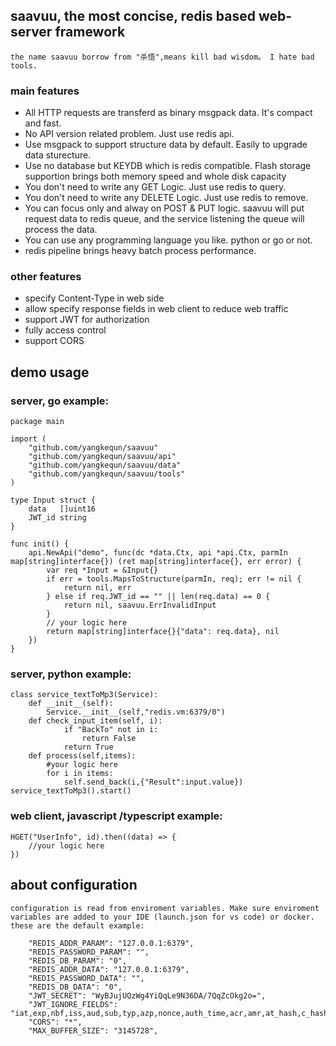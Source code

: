 ## saavuu, the most concise, redis based web-server framework
    the name saavuu borrow from "杀悟",means kill bad wisdom。 I hate bad tools.
### main features
* All HTTP requests are transferd as binary msgpack data. It's compact and fast.
* No API version related problem. Just use redis api.
* Use msgpack to support structure data by default. Easily to upgrade data sturecture.
* Use no database but KEYDB which is redis compatible. Flash storage supportion brings both memory speed and whole disk capacity
* You don't need to write any GET Logic. Just use redis to query.
* You don't need to write any DELETE Logic. Just use redis to remove.
* You can focus only and alway on POST & PUT logic. 
    saavuu will put request data to redis queue, and the service listening the queue will process the data.
* You can use any programming language you like. python or go or not.
* redis pipeline  brings heavy batch process performance.  
### other features
* specify Content-Type in web side
* allow specify response fields in web client to reduce web traffic
* support JWT for authorization
* fully access control
* support CORS
  
## demo usage
### server, go example:
```
package main

import (
	"github.com/yangkequn/saavuu"
	"github.com/yangkequn/saavuu/api"
	"github.com/yangkequn/saavuu/data"
	"github.com/yangkequn/saavuu/tools"
)

type Input struct {
	data   []uint16
	JWT_id string
}

func init() {
	api.NewApi("demo", func(dc *data.Ctx, api *api.Ctx, parmIn map[string]interface{}) (ret map[string]interface{}, err error) {
		var req *Input = &Input{}
		if err = tools.MapsToStructure(parmIn, req); err != nil {
			return nil, err
		} else if req.JWT_id == "" || len(req.data) == 0 {
			return nil, saavuu.ErrInvalidInput
		}
		// your logic here
		return map[string]interface{}{"data": req.data}, nil
	})
}
```

### server, python example:
```
class service_textToMp3(Service):
    def __init__(self):
        Service.__init__(self,"redis.vm:6379/0")
    def check_input_item(self, i):
            if "BackTo" not in i:
                return False
            return True
    def process(self,items):
        #your logic here
        for i in items:
            self.send_back(i,{"Result":input.value})
service_textToMp3().start()
```

### web client, javascript /typescript example:
```
HGET("UserInfo", id).then((data) => {
    //your logic here
})
```


## about configuration 
    configuration is read from enviroment variables. Make sure enviroment variables are added to your IDE (launch.json for vs code) or docker. 
    these are the default example:
```
    "REDIS_ADDR_PARAM": "127.0.0.1:6379",
    "REDIS_PASSWORD_PARAM": "",
    "REDIS_DB_PARAM": "0",
    "REDIS_ADDR_DATA": "127.0.0.1:6379",
    "REDIS_PASSWORD_DATA": "",
    "REDIS_DB_DATA": "0",
    "JWT_SECRET": "WyBJujUQzWg4YiQqLe9N36DA/7QqZcOkg2o=",
    "JWT_IGNORE_FIELDS": "iat,exp,nbf,iss,aud,sub,typ,azp,nonce,auth_time,acr,amr,at_hash,c_hash,updated_at,nonce,auth_time,acr,amr,at_hash,c_hash,updated_at",
    "CORS": "*",
    "MAX_BUFFER_SIZE": "3145728",
```